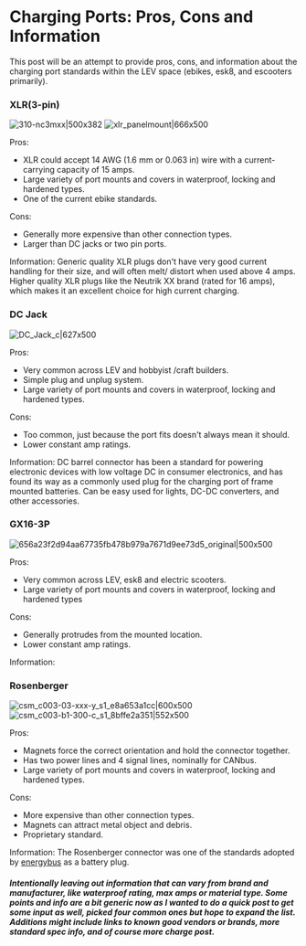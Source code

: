 # Charging Ports: Pros, Cons and Information

This post will be an attempt to provide pros, cons, and information about the charging port standards within the LEV space (ebikes, esk8, and escooters primarily).

### XLR(3-pin)

![310-nc3mxx|500x382](upload://x59HBzD3sG0bJv6oQ3a7zE3vJkr.jpeg)
![xlr_panelmount|666x500](upload://4eD9sRkJR6fZzWdZwzWg86Zdtc0.jpeg)


Pros:
- XLR could accept 14 AWG (1.6 mm or 0.063 in) wire with a current-carrying capacity of 15 amps.
- Large variety of port mounts and covers in waterproof, locking and hardened types.
- One of the current ebike standards.

Cons:
- Generally more expensive than other connection types.
- Larger than DC jacks or two pin ports.

Information:
Generic quality XLR plugs don't have very good current handling for their size, and will often melt/ distort when used above 4 amps. Higher quality XLR plugs like the Neutrik XX brand (rated for 16 amps), which makes it an excellent choice for high current charging.

### DC Jack

![DC_Jack_c|627x500](upload://owdFc1uDR8iT25bP2fKHZoPJJo9.jpeg)

Pros:
- Very common across LEV and hobbyist /craft builders.
- Simple plug and unplug system.
- Large variety of port mounts and covers in waterproof, locking and hardened types. 

Cons:
- Too common, just because the port fits doesn't always mean it should.
- Lower constant amp ratings.

Information:
DC barrel connector has been a standard for powering electronic devices with low voltage DC in consumer electronics, and has found its way as a commonly used plug for the charging port of frame mounted batteries. Can be easy used for lights, DC-DC converters, and other accessories.

### GX16-3P

![656a23f2d94aa67735fb478b979a7671d9ee73d5_original|500x500](upload://9xNO1VUmedpJGo49r1lcosQqu85.jpeg)

Pros:
- Very common across LEV, esk8 and electric scooters.
- Large variety of port mounts and covers in waterproof, locking and hardened types

Cons:
- Generally protrudes from the mounted location.
- Lower constant amp ratings.

Information:

### Rosenberger

![csm_c003-03-xxx-y_s1_e8a653a1cc|600x500](upload://vxTEtm9uLANJEjpML5ve7lYJFyK.jpeg)
![csm_c003-b1-300-c_s1_8bffe2a351|552x500](upload://bGEMLje2BkIGAmU6nF1A8HsU3xG.jpeg)

Pros:
- Magnets force the correct orientation and hold the connector together.
- Has two power lines and 4 signal lines, nominally for CANbus.
- Large variety of port mounts and covers in waterproof, locking and hardened types.

Cons:
- More expensive than other connection types.
- Magnets can attract metal object and debris.
- Proprietary standard.

Information:
The Rosenberger connector was one of the standards adopted by [energybus](https://energybus.org/) as a battery plug.

##### Intentionally leaving out information that can vary from brand and manufacturer, like waterproof rating, max amps or material type.  Some points and info are a bit generic now as I wanted to do a quick post to get some input as well, picked four common ones but hope to expand the list.  Additions might include links to known good vendors or brands, more standard spec info, and of course more charge post.
